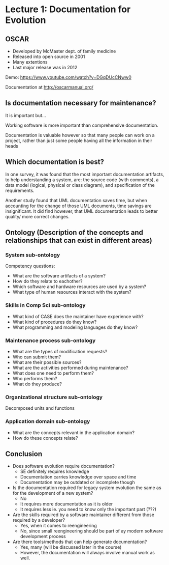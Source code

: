 # Lecture 1: Documentation for Evolution

## OSCAR
- Developed by McMaster dept. of family medicine
- Released into open source in 2001
- Many extentions
- Last major release was in 2012

Demo: https://www.youtube.com/watch?v=DGqDUcCNww0

Documentation at http://oscarmanual.org/

## Is documentation necessary for maintenance?
It is important but...

Working software is more important than comprehensive documentation.

Documentation is valuable however so that many people can work on a project, rather than just some people having all the information in their heads

## Which documentation is best?
In one survey, it was found that the most important documentation artifacts, to help understanding a system, are: the source code (with comments), a data model (logical, physical or class diagram), and specification of the requirements.

Another study found that UML documentation saves time, but when accounting for the change of those UML documents, time savings are insignificant. It did find however, that UML documentation leads to better quality/ more correct changes.

## Ontology (Description of the concepts and relationships that can exist in different areas)
### System sub-ontology
Competency questions:

- What are the software artifacts of a system?
- How do they relate to eachother?
- Which software and hardware resources are used by a system?
- What type of human resources interact with the system?

### Skills in Comp Sci sub-ontology
- What kind of CASE does the maintainer have experience with?
- What kind of procedures do they know?
- What programming and modeling languages do they know?

### Maintenance process sub-ontology
- What are the types of modification requests?
- Who can submit them?
- What are their possible sources?
- What are the activities performed during maintenance?
- What does one need to perform them?
- Who performs them?
- What do they produce?

### Organizational structure sub-ontology
Decomposed units and functions

### Application domain sub-ontology
- What are the concepts relevant in the application domain?
- How do these concepts relate?

## Conclusion
- Does software evolution require documentation?
  - SE definitely requires knowledge
  - Documentation carries knowledge over space and time
  - Documentation may be outdated or incomplete though
- Is the documentation required for legacy system evolution the same as for the development of a new system?
  - No
  - It requires more documentation as it is older
  - It requires less ie. you need to know only the important part (???)
- Are the skills required by a software maintainer different from those required by a developer?
  - Yes, when it comes to reengineering
  - No, since small reengineering should be part of ay modern software development process
- Are there tools/methods that can help generate documentation?
  - Yes, many (will be discussed later in the course)
  - However, the documentation will always involve manual work as well.

